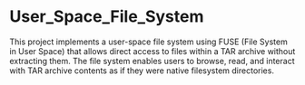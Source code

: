 # User_Space_File_System
This project implements a user-space file system using FUSE (File System in User Space) that allows direct access to files within a TAR archive without extracting them. The file system enables users to browse, read, and interact with TAR archive contents as if they were native filesystem directories.
